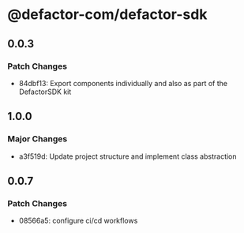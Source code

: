 # @defactor-com/defactor-sdk

## 0.0.3

### Patch Changes

- 84dbf13: Export components individually and also as part of the DefactorSDK kit

## 1.0.0

### Major Changes

- a3f519d: Update project structure and implement class abstraction

## 0.0.7

### Patch Changes

- 08566a5: configure ci/cd workflows
